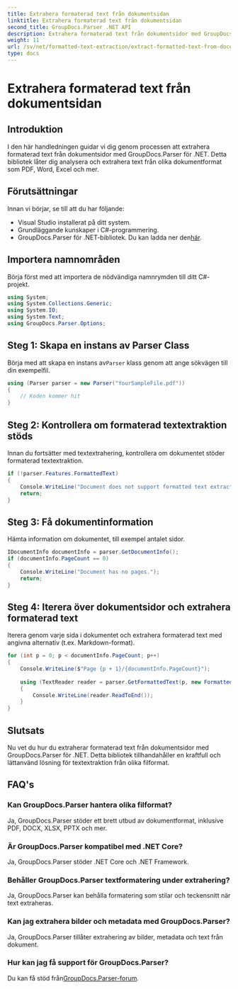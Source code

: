 ```yaml
---
title: Extrahera formaterad text från dokumentsidan
linktitle: Extrahera formaterad text från dokumentsidan
second_title: GroupDocs.Parser .NET API
description: Extrahera formaterad text från dokumentsidor med GroupDocs.Parser för .NET. Effektiv och pålitlig textextraktionslösning.
weight: 11
url: /sv/net/formatted-text-extraction/extract-formatted-text-from-document-page/
type: docs
---
```

# Extrahera formaterad text från dokumentsidan

## Introduktion
I den här handledningen guidar vi dig genom processen att extrahera formaterad text från dokumentsidor med GroupDocs.Parser för .NET. Detta bibliotek låter dig analysera och extrahera text från olika dokumentformat som PDF, Word, Excel och mer.
## Förutsättningar
Innan vi börjar, se till att du har följande:
- Visual Studio installerat på ditt system.
- Grundläggande kunskaper i C#-programmering.
-  GroupDocs.Parser för .NET-bibliotek. Du kan ladda ner den[här](https://releases.groupdocs.com/parser/net/).

## Importera namnområden
Börja först med att importera de nödvändiga namnrymden till ditt C#-projekt.
```csharp
using System;
using System.Collections.Generic;
using System.IO;
using System.Text;
using GroupDocs.Parser.Options;
```
## Steg 1: Skapa en instans av Parser Class
 Börja med att skapa en instans av`Parser` klass genom att ange sökvägen till din exempelfil.
```csharp
using (Parser parser = new Parser("YourSampleFile.pdf"))
{
    // Koden kommer hit
}
```
## Steg 2: Kontrollera om formaterad textextraktion stöds
Innan du fortsätter med textextrahering, kontrollera om dokumentet stöder formaterad textextraktion.
```csharp
if (!parser.Features.FormattedText)
{
    Console.WriteLine("Document does not support formatted text extraction.");
    return;
}
```
## Steg 3: Få dokumentinformation
Hämta information om dokumentet, till exempel antalet sidor.
```csharp
IDocumentInfo documentInfo = parser.GetDocumentInfo();
if (documentInfo.PageCount == 0)
{
    Console.WriteLine("Document has no pages.");
    return;
}
```
## Steg 4: Iterera över dokumentsidor och extrahera formaterad text
Iterera genom varje sida i dokumentet och extrahera formaterad text med angivna alternativ (t.ex. Markdown-format).
```csharp
for (int p = 0; p < documentInfo.PageCount; p++)
{
    Console.WriteLine($"Page {p + 1}/{documentInfo.PageCount}");
    
    using (TextReader reader = parser.GetFormattedText(p, new FormattedTextOptions(FormattedTextMode.Markdown)))
    {
        Console.WriteLine(reader.ReadToEnd());
    }
}
```

## Slutsats
Nu vet du hur du extraherar formaterad text från dokumentsidor med GroupDocs.Parser för .NET. Detta bibliotek tillhandahåller en kraftfull och lättanvänd lösning för textextraktion från olika filformat.

## FAQ's
### Kan GroupDocs.Parser hantera olika filformat?
Ja, GroupDocs.Parser stöder ett brett utbud av dokumentformat, inklusive PDF, DOCX, XLSX, PPTX och mer.
### Är GroupDocs.Parser kompatibel med .NET Core?
Ja, GroupDocs.Parser stöder .NET Core och .NET Framework.
### Behåller GroupDocs.Parser textformatering under extrahering?
Ja, GroupDocs.Parser kan behålla formatering som stilar och teckensnitt när text extraheras.
### Kan jag extrahera bilder och metadata med GroupDocs.Parser?
Ja, GroupDocs.Parser tillåter extrahering av bilder, metadata och text från dokument.
### Hur kan jag få support för GroupDocs.Parser?
 Du kan få stöd från[GroupDocs.Parser-forum](https://forum.groupdocs.com/c/parser/17).